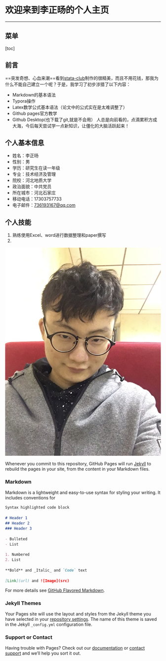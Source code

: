 # 欢迎来到李正旸的个人主页
---
## 菜单
[toc]
## 前言
==突发奇想、心血来潮==看到[stata-club](https://stata-club.github.io/)制作的很精美，而且不用花钱，那我为什么不能自己建立一个呢？于是，我学习了初步涉猎了以下内容：
* Markdown的基本语法
* Typora操作
* Latex数学公式基本语法（论文中的公式实在是太难调整了）
* Github pages官方教学
* Github Desktop(也下载了git,就是不会用）
人总是向前看的，点滴累积方成大海，今后每天尝试学一点新知识，让僵化的大脑活跃起来！
## 个人基本信息
* 姓名：李正旸
* 性别：男
* 学历：研究生在读一年级
* 专业：技术经济及管理
* 院校：河北地质大学
* 政治面貌：中共党员
* 所在城市：河北石家庄
* 移动电话：17303757733
* 电子邮件：736193167@qq.com
## 个人技能
1. 熟练使用Excel、word进行数据整理和paper撰写
2. 
![自拍](https://github.com/LiAiden/picture/blob/master/UNADJUSTEDNONRAW_thumb_668.jpg)

Whenever you commit to this repository, GitHub Pages will run [Jekyll](https://jekyllrb.com/) to rebuild the pages in your site, from the content in your Markdown files.

### Markdown

Markdown is a lightweight and easy-to-use syntax for styling your writing. It includes conventions for

```markdown
Syntax highlighted code block

# Header 1
## Header 2
### Header 3

- Bulleted
- List

1. Numbered
2. List

**Bold** and _Italic_ and `Code` text

[Link](url) and ![Image](src)
```

For more details see [GitHub Flavored Markdown](https://guides.github.com/features/mastering-markdown/).

### Jekyll Themes

Your Pages site will use the layout and styles from the Jekyll theme you have selected in your [repository settings](https://github.com/LiAiden/LiAiden.github.io/settings). The name of this theme is saved in the Jekyll `_config.yml` configuration file.

### Support or Contact

Having trouble with Pages? Check out our [documentation](https://help.github.com/categories/github-pages-basics/) or [contact support](https://github.com/contact) and we’ll help you sort it out.
